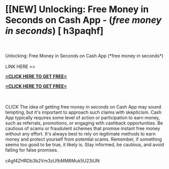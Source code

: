 # [[NEW] Unlocking: Free Money in Seconds on Cash App - (*free money in seconds*) [ h3paqhf]
<br>
<br>Unlocking: Free Money in Seconds on Cash App (*free money in seconds*)
<br>
<br>LINK HERE >> 

**[=CLICK HERE TO GET FREE=](https://www.google.com/url?q=https%3A%2F%2Fappbitly.com%2FIVqWW)**


**[=CLICK HERE TO GET FREE=](https://www.google.com/url?q=https%3A%2F%2Fappbitly.com%2FIVqWW)**


<br>
<br>CLICK  The idea of getting free money in seconds on Cash App may sound tempting, but it's important to approach such claims with skepticism.  Cash App typically requires some level of action or participation to earn money, such as referrals, promotions, or engaging with cashback opportunities.  Be cautious of scams or fraudulent schemes that promise instant free money without any effort.  It's always best to rely on legitimate methods to earn money and protect yourself from potential scams.  Remember, if something seems too good to be true, it likely is.  Stay informed, be cautious, and avoid falling for false promises. 
<br>
<br>cAgf4ZHRDb3b2Vm3zUfbMM8Muk5U23iUN
<br>
